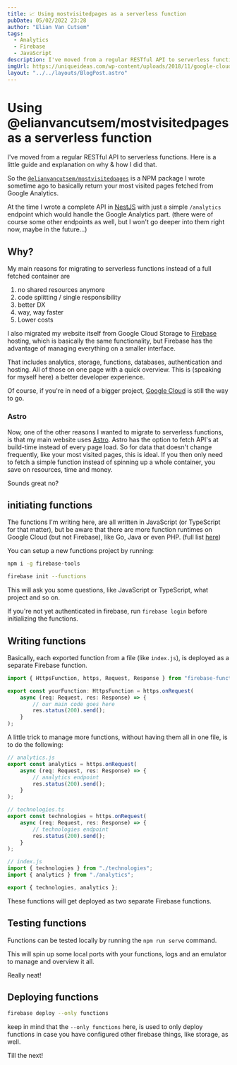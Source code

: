 ```yaml
---
title: 📈 Using mostvisitedpages as a serverless function
pubDate: 05/02/2022 23:28
author: "Elian Van Cutsem"
tags:
  - Analytics
  - Firebase
  - JavaScript
description: I've moved from a regular RESTful API to serverless functions. Here is a little guide and explanation on why & how I did that.
imgUrl: https://uniqueideas.com/wp-content/uploads/2018/11/google-cloud-functions.png
layout: "../../layouts/BlogPost.astro"
---
```


# Using @elianvancutsem/mostvisitedpages as a serverless function

I've moved from a regular RESTful API to serverless functions. Here is a little guide and explanation on why & how I did that.

So the [`@elianvancutsem/mostvisitedpages`](https://www.npmjs.com/package/@elianvancutsem/mostvisitedpages) is a NPM package I wrote sometime ago to basically return your most visited pages fetched from Google Analytics.

At the time I wrote a complete API in [NestJS](https://nestjs.com/) with just a simple `/analytics` endpoint which would handle the Google Analytics part. (there were of course some other endpoints as well, but I won't go deeper into them right now, maybe in the future...)

## Why?

My main reasons for migrating to serverless functions instead of a full fetched container are

1. no shared resources anymore
2. code splitting / single responsibility
3. better DX
4. way, way faster
5. Lower costs

I also migrated my website itself from Google Cloud Storage to [Firebase](https://firebase.com) hosting, which is basically the same functionality, but Firebase has the advantage of managing everything on a smaller interface.

That includes analytics, storage, functions, databases, authentication and hosting. All of those on one page with a quick overview. This is (speaking for myself here) a better developer experience.

Of course, if you're in need of a bigger project, [Google Cloud](https://cloud.google.com) is still the way to go.

### Astro

Now, one of the other reasons I wanted to migrate to serverless functions, is that my main website uses [Astro](https://astro.build). Astro has the option to fetch API's at build-time instead of every page load. So for data that doesn't change frequently, like your most visited pages, this is ideal. If you then only need to fetch a simple function instead of spinning up a whole container, you save on resources, time and money.

Sounds great no?

## initiating functions

The functions I'm writing here, are all written in JavaScript (or TypeScript for that matter), but be aware that there are more function runtimes on Google Cloud (but not Firebase), like Go, Java or even PHP. (full list [here](https://cloud.google.com/functions/docs/concepts/exec))

You can setup a new functions project by running:

```bash
npm i -g firebase-tools

firebase init --functions
```

This will ask you some questions, like JavaScript or TypeScript, what project and so on.

If you're not yet authenticated in firebase, run `firebase login` before initializing the functions.

## Writing functions

Basically, each exported function from a file (like `index.js`), is deployed as a separate Firebase function.

```ts
import { HttpsFunction, https, Request, Response } from "firebase-functions";

export const yourFunction: HttpsFunction = https.onRequest(
	async (req: Request, res: Response) => {
		// our main code goes here
		res.status(200).send();
	}
);
```

A little trick to manage more functions, without having them all in one file, is to do the following:

```js
// analytics.js
export const analytics = https.onRequest(
	async (req: Request, res: Response) => {
		// analytics endpoint
		res.status(200).send();
	}
);

// technologies.ts
export const technologies = https.onRequest(
	async (req: Request, res: Response) => {
		// technologies endpoint
		res.status(200).send();
	}
);

// index.js
import { technologies } from "./technologies";
import { analytics } from "./analytics";

export { technologies, analytics };
```

These functions will get deployed as two separate Firebase functions.

## Testing functions

Functions can be tested locally by running the `npm run serve` command.

This will spin up some local ports with your functions, logs and an emulator to manage and overview it all.

Really neat!

## Deploying functions

```bash
firebase deploy --only functions
```

keep in mind that the `--only functions` here, is used to only deploy functions in case you have configured other firebase things, like storage, as well.

Till the next!
